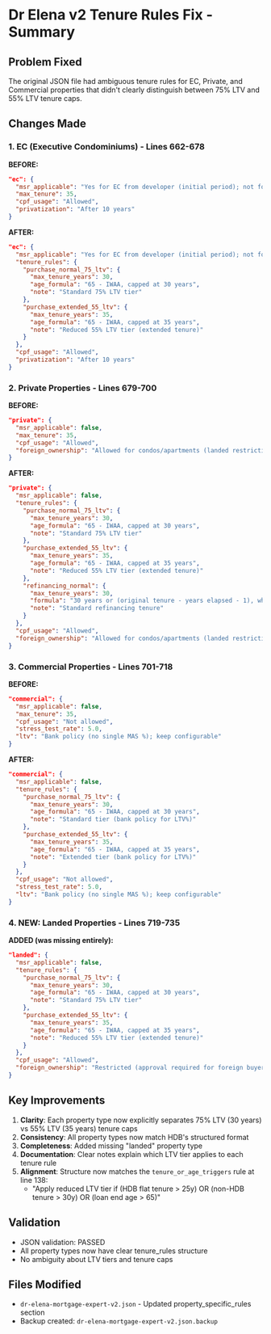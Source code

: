 # Dr Elena v2 Tenure Rules Fix - Summary

## Problem Fixed
The original JSON file had ambiguous tenure rules for EC, Private, and Commercial properties that didn't clearly distinguish between 75% LTV and 55% LTV tenure caps.

## Changes Made

### 1. EC (Executive Condominiums) - Lines 662-678
**BEFORE:**
```json
"ec": {
  "msr_applicable": "Yes for EC from developer (initial period); not for resale/privatised ECs",
  "max_tenure": 35,
  "cpf_usage": "Allowed",
  "privatization": "After 10 years"
}
```

**AFTER:**
```json
"ec": {
  "msr_applicable": "Yes for EC from developer (initial period); not for resale/privatised ECs",
  "tenure_rules": {
    "purchase_normal_75_ltv": {
      "max_tenure_years": 30,
      "age_formula": "65 - IWAA, capped at 30 years",
      "note": "Standard 75% LTV tier"
    },
    "purchase_extended_55_ltv": {
      "max_tenure_years": 35,
      "age_formula": "65 - IWAA, capped at 35 years",
      "note": "Reduced 55% LTV tier (extended tenure)"
    }
  },
  "cpf_usage": "Allowed",
  "privatization": "After 10 years"
}
```

### 2. Private Properties - Lines 679-700
**BEFORE:**
```json
"private": {
  "msr_applicable": false,
  "max_tenure": 35,
  "cpf_usage": "Allowed",
  "foreign_ownership": "Allowed for condos/apartments (landed restrictions apply)"
}
```

**AFTER:**
```json
"private": {
  "msr_applicable": false,
  "tenure_rules": {
    "purchase_normal_75_ltv": {
      "max_tenure_years": 30,
      "age_formula": "65 - IWAA, capped at 30 years",
      "note": "Standard 75% LTV tier"
    },
    "purchase_extended_55_ltv": {
      "max_tenure_years": 35,
      "age_formula": "65 - IWAA, capped at 35 years",
      "note": "Reduced 55% LTV tier (extended tenure)"
    },
    "refinancing_normal": {
      "max_tenure_years": 30,
      "formula": "30 years or (original tenure - years elapsed - 1), whichever is lower",
      "note": "Standard refinancing tenure"
    }
  },
  "cpf_usage": "Allowed",
  "foreign_ownership": "Allowed for condos/apartments (landed restrictions apply)"
}
```

### 3. Commercial Properties - Lines 701-718
**BEFORE:**
```json
"commercial": {
  "msr_applicable": false,
  "max_tenure": 35,
  "cpf_usage": "Not allowed",
  "stress_test_rate": 5.0,
  "ltv": "Bank policy (no single MAS %); keep configurable"
}
```

**AFTER:**
```json
"commercial": {
  "msr_applicable": false,
  "tenure_rules": {
    "purchase_normal_75_ltv": {
      "max_tenure_years": 30,
      "age_formula": "65 - IWAA, capped at 30 years",
      "note": "Standard tier (bank policy for LTV%)"
    },
    "purchase_extended_55_ltv": {
      "max_tenure_years": 35,
      "age_formula": "65 - IWAA, capped at 35 years",
      "note": "Extended tier (bank policy for LTV%)"
    }
  },
  "cpf_usage": "Not allowed",
  "stress_test_rate": 5.0,
  "ltv": "Bank policy (no single MAS %); keep configurable"
}
```

### 4. NEW: Landed Properties - Lines 719-735
**ADDED (was missing entirely):**
```json
"landed": {
  "msr_applicable": false,
  "tenure_rules": {
    "purchase_normal_75_ltv": {
      "max_tenure_years": 30,
      "age_formula": "65 - IWAA, capped at 30 years",
      "note": "Standard 75% LTV tier"
    },
    "purchase_extended_55_ltv": {
      "max_tenure_years": 35,
      "age_formula": "65 - IWAA, capped at 35 years",
      "note": "Reduced 55% LTV tier (extended tenure)"
    }
  },
  "cpf_usage": "Allowed",
  "foreign_ownership": "Restricted (approval required for foreign buyers)"
}
```

## Key Improvements

1. **Clarity**: Each property type now explicitly separates 75% LTV (30 years) vs 55% LTV (35 years) tenure caps
2. **Consistency**: All property types now match HDB's structured format
3. **Completeness**: Added missing "landed" property type
4. **Documentation**: Clear notes explain which LTV tier applies to each tenure rule
5. **Alignment**: Structure now matches the `tenure_or_age_triggers` rule at line 138:
   - "Apply reduced LTV tier if (HDB flat tenure > 25y) OR (non-HDB tenure > 30y) OR (loan end age > 65)"

## Validation

- JSON validation: PASSED
- All property types now have clear tenure_rules structure
- No ambiguity about LTV tiers and tenure caps

## Files Modified

- `dr-elena-mortgage-expert-v2.json` - Updated property_specific_rules section
- Backup created: `dr-elena-mortgage-expert-v2.json.backup`
